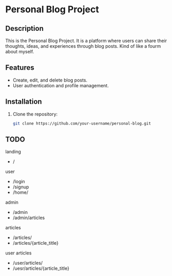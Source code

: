 # Personal Blog Project

## Description
This is the Personal Blog Project.
It is a platform where users can share their thoughts, ideas, and experiences through blog posts.
Kind of like a fourm about myself.

## Features
- Create, edit, and delete blog posts.
- User authentication and profile management.

## Installation
1. Clone the repository:
   ```sh
   git clone https://github.com/your-username/personal-blog.git

## TODO
landing
- /

user
- /login
- /signup
- /home/

admin
- /admin
- /admin/articles

articles
- /articles/
- /articles/{article_title}

user articles
- /user/articles/
- /uesr/articles/{article_title}
